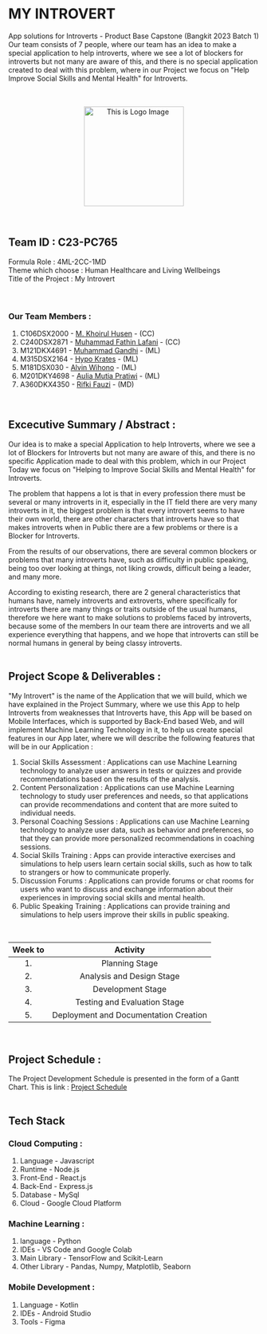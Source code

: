 # MY INTROVERT
App solutions for Introverts - Product Base Capstone (Bangkit 2023 Batch 1)\
Our team consists of 7 people, where our team has an idea to make a special application to help introverts, where we see a lot of blockers for introverts but not many are aware of this, and there is no special application created to deal with this problem, where in our Project we focus on "Help Improve Social Skills and Mental Health" for Introverts.\
<br /> <br />
  
<p align="center">
  <img src='https://i.postimg.cc/mgJy06Tz/HIS-logo.jpgs' alt="This is Logo Image" width="200">
</p>
<br />  
  
## Team ID : C23-PC765
Formula Role : 4ML-2CC-1MD\
Theme which choose : Human Healthcare and Living Wellbeings\
Title of the Project : My Introvert\
<br /> <br />
  
### Our Team Members :
1.  C106DSX2000 - [M. Khoirul Husen](https://www.linkedin.com/in/hoirulhusen08/) - (CC)
2.  C240DSX2871 - [Muhammad Fathin Lafani](https://www.linkedin.com/in/) - (CC)
3.  M121DKX4691 - [Muhammad Gandhi](https://www.linkedin.com/in/) - (ML)
4.  M315DSX2164 - [Hypo Krates](https://www.linkedin.com/in/) - (ML)
5.  M181DSX030 - [Alvin Wihono](https://www.linkedin.com/in/) - (ML)
6.  M201DKY4698 - [Aulia Mutia Pratiwi](https://www.linkedin.com/in/) - (ML)
7.  A360DKX4350 - [Rifki Fauzi](https://www.linkedin.com/in/) - (MD)
<br />
    
## Excecutive Summary / Abstract :
Our idea is to make a special Application to help Introverts, where we see a lot of Blockers for Introverts but not many are aware of this, and there is no specific Application made to deal with this problem, which in our Project Today we focus on "Helping to Improve Social Skills and Mental Health" for Introverts.

The problem that happens a lot is that in every profession there must be several or many introverts in it, especially in the IT field there are very many introverts in it, the biggest problem is that every introvert seems to have their own world, there are other characters that introverts have so that makes introverts when in Public there are a few problems or there is a Blocker for Introverts.

From the results of our observations, there are several common blockers or problems that many introverts have, such as difficulty in public speaking, being too over looking at things, not liking crowds, difficult being a leader, and many more.

According to existing research, there are 2 general characteristics that humans have, namely introverts and extroverts, where specifically for introverts there are many things or traits outside of the usual humans, therefore we here want to make solutions to problems faced by introverts, because some of the members In our team there are introverts and we all experience everything that happens, and we hope that introverts can still be normal humans in general by being classy introverts.
<br /> <br />
  
## Project Scope & Deliverables :
"My Introvert" is the name of the Application that we will build, which we have explained in the Project Summary, where we use this App to help Introverts from weaknesses that Introverts have, this App will be based on Mobile Interfaces, which is supported by Back-End based Web, and will implement Machine Learning Technology in it, to help us create special features in our App later, where we will describe the following features that will be in our Application :
1. Social Skills Assessment : Applications can use Machine Learning technology to analyze user answers in tests or quizzes and provide recommendations based on the results of the analysis.
2. Content Personalization : Applications can use Machine Learning technology to study user preferences and needs, so that applications can provide recommendations and content that are more suited to individual needs.
3. Personal Coaching Sessions : Applications can use Machine Learning technology to analyze user data, such as behavior and preferences, so that they can provide more personalized recommendations in coaching sessions.
4. Social Skills Training : Apps can provide interactive exercises and simulations to help users learn certain social skills, such as how to talk to strangers or how to communicate properly.
5. Discussion Forums : Applications can provide forums or chat rooms for users who want to discuss and exchange information about their experiences in improving social skills and mental health.
6. Public Speaking Training : Applications can provide training and simulations to help users improve their skills in public speaking.
<br />
  
| Week to | Activity                              |
|:-------:|:-------------------------------------:|
| 1.      | Planning Stage                        |
| 2.      | Analysis and Design Stage             |
| 3.      | Development Stage                     |
| 4.      | Testing and Evaluation Stage          |
| 5.      | Deployment and Documentation Creation |
<br />
  
## Project Schedule :
The Project Development Schedule is presented in the form of a Gantt Chart.
This is link : [Project Schedule](https://docs.google.com/spreadsheets/d/1tf7hJB7LhLQQSmoaN3glAcT7bLLK4bHF4bIKVFq9ll8/edit?usp=sharing)
<br /> <br />
  
## Tech Stack
### Cloud Computing :
1. Language - Javascript
2. Runtime - Node.js
3. Front-End - React.js
4. Back-End - Express.js
5. Database - MySql
6. Cloud - Google Cloud Platform
  
### Machine Learning :
1. language - Python
2. IDEs - VS Code and Google Colab
3. Main Library - TensorFlow and Scikit-Learn
4. Other Library - Pandas, Numpy, Matplotlib, Seaborn
  
### Mobile Development :
1. Language - Kotlin
2. IDEs - Android Studio
3. Tools - Figma














